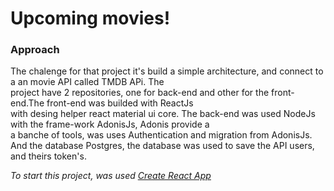 # Upcoming movies!

### Approach

The chalenge for that project it's build a simple architecture, and connect to a an movie API called TMDB APi. The </br> project have 2 repositories, one for back-end and other for the front-end.The front-end was builded with ReactJs</br>
with desing helper react material ui core. The back-end was used NodeJs with the frame-work AdonisJs, Adonis provide a</br>
a banche of tools, was uses Authentication and migration from AdonisJs. And the database Postgres, the database was used to save the API users, and theirs token's.

*To start this project, was used [Create React App](https://github.com/facebook/create-react-app)*

